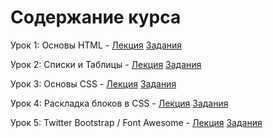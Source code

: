 Содержание курса
=====================================
Урок 1: Основы HTML - 
[Лекция](lesson.01/lecture/README.md)
[Задания](lesson.01/tasks/README.md)

Урок 2: Списки и Таблицы -
[Лекция](lesson.02/lecture/README.md)
[Задания](lesson.02/tasks/README.md)

Урок 3: Основы CSS - 
[Лекция](lesson.03/lecture/README.md)
[Задания](lesson.03/tasks/README.md)

Урок 4: Раскладка блоков в CSS - 
[Лекция](lesson.04/lecture/README.md)
[Задания](lesson.04/tasks/README.md)

Урок 5: Twitter Bootstrap / Font Awesome - 
[Лекция](lesson.05/lecture/README.md)
[Задания](lesson.05/tasks/README.md)
